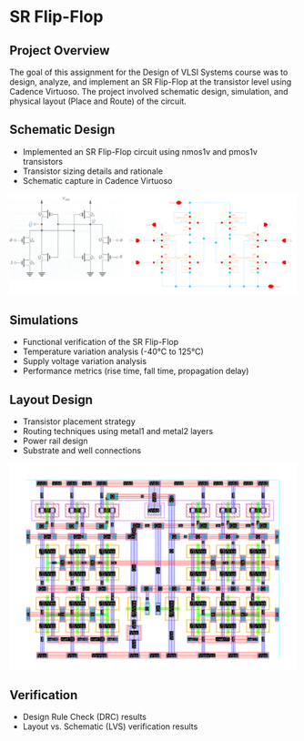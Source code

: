 # SR Flip-Flop
## Project Overview
The goal of this assignment for the Design of VLSI Systems course was to design, analyze, and implement an SR Flip-Flop at the transistor level using Cadence Virtuoso. The project involved schematic design, simulation, and physical layout (Place and Route) of the circuit.

## Schematic Design
- Implemented an SR Flip-Flop circuit using nmos1v and pmos1v transistors
- Transistor sizing details and rationale
- Schematic capture in Cadence Virtuoso

![](schematic.png)

## Simulations
- Functional verification of the SR Flip-Flop
- Temperature variation analysis (-40°C to 125°C)
- Supply voltage variation analysis
- Performance metrics (rise time, fall time, propagation delay)

## Layout Design
- Transistor placement strategy
- Routing techniques using metal1 and metal2 layers
- Power rail design
- Substrate and well connections

![](ff_layout.png)

## Verification
- Design Rule Check (DRC) results
- Layout vs. Schematic (LVS) verification results
